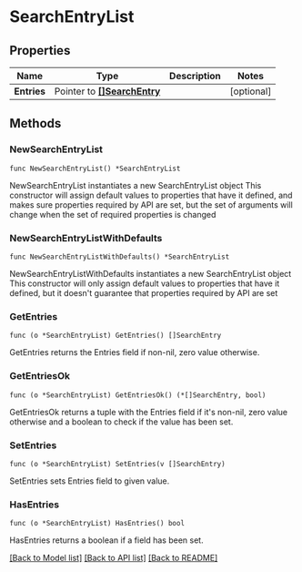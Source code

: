 # SearchEntryList

## Properties

Name | Type | Description | Notes
------------ | ------------- | ------------- | -------------
**Entries** | Pointer to [**[]SearchEntry**](SearchEntry.md) |  | [optional] 

## Methods

### NewSearchEntryList

`func NewSearchEntryList() *SearchEntryList`

NewSearchEntryList instantiates a new SearchEntryList object
This constructor will assign default values to properties that have it defined,
and makes sure properties required by API are set, but the set of arguments
will change when the set of required properties is changed

### NewSearchEntryListWithDefaults

`func NewSearchEntryListWithDefaults() *SearchEntryList`

NewSearchEntryListWithDefaults instantiates a new SearchEntryList object
This constructor will only assign default values to properties that have it defined,
but it doesn't guarantee that properties required by API are set

### GetEntries

`func (o *SearchEntryList) GetEntries() []SearchEntry`

GetEntries returns the Entries field if non-nil, zero value otherwise.

### GetEntriesOk

`func (o *SearchEntryList) GetEntriesOk() (*[]SearchEntry, bool)`

GetEntriesOk returns a tuple with the Entries field if it's non-nil, zero value otherwise
and a boolean to check if the value has been set.

### SetEntries

`func (o *SearchEntryList) SetEntries(v []SearchEntry)`

SetEntries sets Entries field to given value.

### HasEntries

`func (o *SearchEntryList) HasEntries() bool`

HasEntries returns a boolean if a field has been set.


[[Back to Model list]](../README.md#documentation-for-models) [[Back to API list]](../README.md#documentation-for-api-endpoints) [[Back to README]](../README.md)


